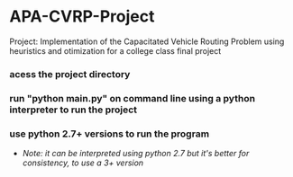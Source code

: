 # APA-CVRP-Project
Project: Implementation of the Capacitated Vehicle Routing Problem using heuristics and otimization for a college class final project

### acess the project directory
### run "python main.py" on command line using a python interpreter to run the project
### use python 2.7+ versions to run the program
* _Note: it can be interpreted using python 2.7 but it's better for consistency, to use a 3+ version_
